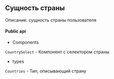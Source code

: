 ## Сущность страны

Описание: сущность страны пользователя

#### Public api

-   Components

`CountrySelect` - Компонент с селектором страны

-   types

`Countries` - Тип, описывающий страну
